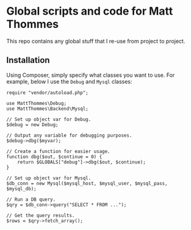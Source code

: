 Global scripts and code for Matt Thommes
==========

This repo contains any global stuff that I re-use from project to project.

## Installation

Using Composer, simply specify what classes you want to use. For example, below I use the `Debug` and `Mysql` classes:

	require "vendor/autoload.php";

	use MattThommes\Debug;
	use MattThommes\Backend\Mysql;

	// Set up object var for Debug.
	$debug = new Debug;

	// Output any variable for debugging purposes.
	$debug->dbg($myvar);

	// Create a function for easier usage.
	function dbg($out, $continue = 0) {
		return $GLOBALS["debug"]->dbg($out, $continue);
	}

	// Set up object var for Mysql.
	$db_conn = new Mysql($mysql_host, $mysql_user, $mysql_pass, $mysql_db);

	// Run a DB query.
	$qry = $db_conn->query("SELECT * FROM ...");

	// Get the query results.
	$rows = $qry->fetch_array();
	
